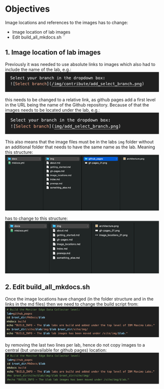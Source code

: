 # Objectives
Image locations and references to the images has to change:

* Image location of lab images
* Edit build_all_mkdocs.sh 
¨


## 1. Image location of lab images

Previously it was needed to use absolute links to images which also had to include the name of the lab, e.g.:</br>
![Image Link Before](img/image_locations_05.png)

this needs to be changed to a relative link, as github pages add a first level in the URL being the name of the Github repository.
Because of that the images needs to be located under the lab, e.g.:  
![Image Link After](img/image_locations_06.png)


This also means that the image files must be in the labs `img` folder without an additional folder that needs to have the same name as the lab.
Meaning this structure:
![Image Location Before](img/image_locations_01.png)

has to change to this structure:
![Image Location After](img/image_locations_02.png)

## 2. Edit build_all_mkdocs.sh

Once the image locations have changed (in the folder structure and in the links in the md files) then we need to change the build script from:
![Build script before](img/image_locations_03.png)

by removing the last two lines per lab, hence do not copy images to a central (but unavailable for github pages) location:
![Build script after](img/image_locations_04.png)

